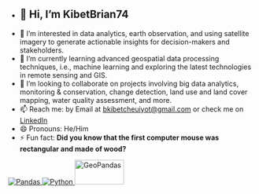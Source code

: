 - ## 👋 Hi, I’m KibetBrian74
- 👀 I’m interested in data analytics, earth observation, and using satellite imagery to generate actionable insights for decision-makers and stakeholders.
- 🌱 I’m currently learning advanced geospatial data processing techniques, i.e., machine learning and exploring the latest technologies in remote sensing and GIS.
- 💞️ I’m looking to collaborate on projects involving big data analytics, monitoring & conservation, change detection, land use and land cover mapping, water quality assessment, and more.
- 📫 Reach me: by Email at bkibetcheuiyot@gmail.com or check me on [LinkedIn](https://www.linkedin.com/in/brian-kibet-425453226/>)
- 😄 Pronouns: He/Him
- ⚡ Fun fact: **Did you know that the first computer mouse was rectangular and made of wood?**




<a href="https://pandas.pydata.org/" target="_blank">
  <img src="https://encrypted-tbn0.gstatic.com/images?q=tbn:ANd9GcRSu9xFbA6COOd9Wq-koFEoAFD7wpFgbvdz6Q&s" alt="Pandas">
</a>

<a href="https://www.python.org/" target="_blank">
  <img src="https://www.python.org/static/img/python-logo.png" alt="Python">
</a>

<a href="[https://geopandas.org/en/stable/" target="_blank">
  <img src="https://geopandas.org/en/stable/_images/geopandas_logo.png" alt="GeoPandas" width="100" height="50">
</a>
